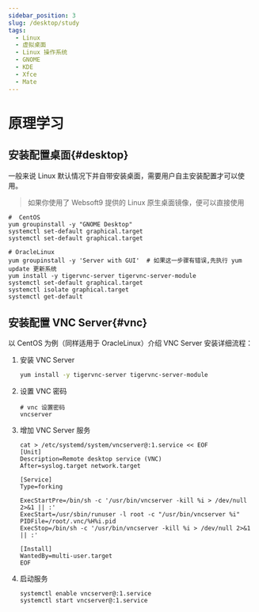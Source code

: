 ```yaml
---
sidebar_position: 3
slug: /desktop/study
tags:
  - Linux
  - 虚拟桌面
  - Linux 操作系统
  - GNOME
  - KDE
  - Xfce
  - Mate
---
```


# 原理学习

## 安装配置桌面{#desktop}

一般来说 Linux 默认情况下并自带安装桌面，需要用户自主安装配置才可以使用。

> 如果你使用了 Websoft9 提供的 Linux 原生桌面镜像，便可以直接使用

```
#  CentOS
yum groupinstall -y "GNOME Desktop" 
systemctl set-default graphical.target
systemctl set-default graphical.target

# OracleLinux
yum groupinstall -y 'Server with GUI'  # 如果这一步骤有错误,先执行 yum update 更新系统
yum install -y tigervnc-server tigervnc-server-module
systemctl set-default graphical.target
systemctl isolate graphical.target
systemctl get-default
```

## 安装配置 VNC Server{#vnc}

以 CentOS 为例（同样适用于 OracleLinux）介绍 VNC Server 安装详细流程：  

1. 安装 VNC Server

   ```bash
   yum install -y tigervnc-server tigervnc-server-module
   ```

2. 设置 VNC 密码

   ```
   # vnc 设置密码
   vncserver 
   ```

3. 增加 VNC Server 服务
   ```
   cat > /etc/systemd/system/vncserver@:1.service << EOF
   [Unit]
   Description=Remote desktop service (VNC)
   After=syslog.target network.target
   
   [Service]
   Type=forking
   
   ExecStartPre=/bin/sh -c '/usr/bin/vncserver -kill %i > /dev/null 2>&1 || :'
   ExecStart=/usr/sbin/runuser -l root -c "/usr/bin/vncserver %i"
   PIDFile=/root/.vnc/%H%i.pid
   ExecStop=/bin/sh -c '/usr/bin/vncserver -kill %i > /dev/null 2>&1 || :'
   
   [Install]
   WantedBy=multi-user.target
   EOF
   ```

4. 启动服务
   ```
   systemctl enable vncserver@:1.service
   systemctl start vncserver@:1.service
   ```


